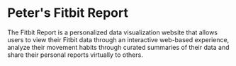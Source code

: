 # Peter's Fitbit Report

The Fitbit Report is a personalized data visualization website that allows users to view their Fitbit data through an interactive web-based experience, analyze their movement habits through curated summaries of their data and share their personal reports virtually to others.
